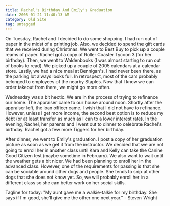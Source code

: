 ```yaml
---
title: Rachel's Birthday And Emily's Graduation
date: 2005-01-21 11:40:13 AM
category: Old Site
tag: untagged
---
```


On Tuesday, Rachel and I decided to do some shopping. I had run out of paper in the midst of a printing job. Also, we decided to spend the gift cards that we received during Christmas. We went to Best Buy to pick up a couple reams of paper. Rachel got a copy of Roller Coaster Tycoon 3 (for her birthday). Then, we went to Waldenbooks (I was almost starting to run out of books to read). We picked up a couple of 2005 calendars at a calendar store. Lastly, we had a nice meal at Bennigan's. I had never been there, as the parking lot always looks full. In retrospect, most of the cars probably belonged to employees of the nearby Staples. Now that I know we can order takeout from there, we might go more often.

Wednesday was a bit hectic. We are in the process of trying to refinance our home. The appraiser came to our house around noon. Shortly after the appraiser left, the loan officer came. I wish that I did not have to refinance. However, unless I get more income, the second best option is to reduce my debt (or at least transfer as much as I can to a lower interest rate). In the evening, Rachel, her parents and I went out to dinner to celebrate Rachel's birthday. Rachel got a few more Tiggers for her birthday.

After dinner, we went to Emily's graduation. I post a copy of her graduation picture as soon as we get it from the instructor. We decided that we are not going to enroll her in another class until Kara and Kelly can take the Canine Good Citizen test (maybe sometime in February). We also want to wait until the weather gets a bit nicer. We had been planning to enroll her in the advanced class. However, one of the requirements for passing is that she can be sociable around other dogs and people. She tends to snip at other dogs that she does not know yet. So, we will probably enroll her in a different class so she can better work on her social skills.

Tagline for today: "My aunt gave me a walkie-talkie for my birthday. She says if I'm good, she'll give me the other one next year." - Steven Wright
